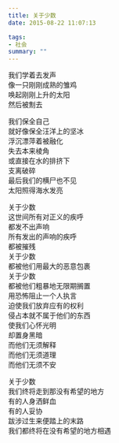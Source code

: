 ```yaml
---
title: 关于少数
date: 2015-08-22 11:07:13

tags:
- 社会
summary: ""
---
```

我们学着去发声\
像一只刚刚成熟的雏鸡\
唤起刚刚上升的太阳\
然后被劁去

我们保全自己\
就好像保全汪洋上的坚冰\
浮沉漂萍着被融化\
失去本来棱角\
或直接在水的排挤下\
支离破碎\
最后我们的横尸也不见\
太阳照得海水发亮

关于少数\
这世间所有对正义的疾呼\
都发不出声响\
所有发出的声响的疾呼\
都被摧残\
关于少数\
都被他们用最大的恶意包裹\
关于少数\
都被他们粗暴地无限期搁置\
用恐怖阻止一个人执言\
迫使我们放弃应有的权利\
侵占本就不属于他们的东西\
使我们心怀光明\
却置身黑暗\
而他们无须解释\
而他们无须道理\
而他们无须不安

关于少数\
我们终将走到那没有希望的地方\
有的人身洒鲜血\
有的人妥协\
跋涉过生来便踏上的末路\
我们都终将在没有希望的地方相遇
